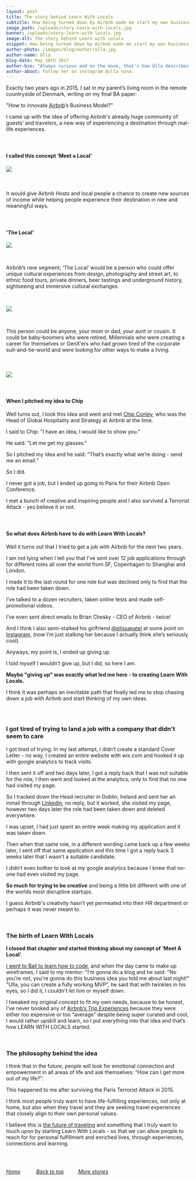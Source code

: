 ```yaml
---
layout: post
title: The story behind Learn With Locals
subtitle: How being turned down by Airbnb made me start my own business
image_path: /uploads/story-learn-with-locals.jpg
banner: /uploads/story-learn-with-locals.jpg
image-alt: The story behind Learn with Locals
snippet: How being turned down by Airbnb made me start my own business.
author-photo: /images/blog/author/ulla.jpg
author-name: Ulla
blog-date: May 10th 2017
author-bio: "Always curious and on the move, that's how Ulla describes herself. She is a passionate traveler and digital nomad and also the founder of Learn With Locals."
author-about: Follow her on instagram @ulla_nuna.
---
```



Exactly two years ago in 2015, I sat in my parent’s living room in the remote countryside of Denmark, writing on my final BA paper:

"How to innovate [Airbnb](https://www.airbnb.com/)’s Business Model?"

I came up with the idea of offering Airbnb's already huge community of guests’ and travelers, a new way of experiencing a destination through real-life experiences.

#### &nbsp;

#### I called this concept ‘Meet a Local’

#### ![](/uploads/versions/meet-a-local---x----1242-1550x---.png)

&nbsp;

It would give Airbnb Hosts and local people a chance to create new sources of income while helping people experience their destination in new and meaningful ways.

#### &nbsp;

#### 'The Local'

![](/uploads/versions/profile-local---x----1263-1540x---.png)

&nbsp;

Airbnb’s new segment; ‘The Local’ would be a person who could offer unique cultural experiences from design, photography and street art, to ethnic food tours, private dinners, beer tastings and underground history, sightseeing and immersive cultural exchanges.

&nbsp;

![](/uploads/versions/the-local---x----1261-1542x---.png)

&nbsp;

This person could be anyone, your mom or dad, your aunt or cousin. It could be baby-boomers who were retired, Millennials who were creating a career for themselves or GenX’ers who had grown tired of the corporate suit-and-tie-world and were looking for other ways to make a living.

&nbsp;

#### ![](/uploads/versions/become-a-local---x----1274-1544x---.png)

#### &nbsp;

#### When I pitched my idea to Chip

Well turns out, I took this idea and went and met [Chip Conley](https://chipconley.com/), who was the Head of Global Hospitality and Strategy at Airbnb at the time.

I said to Chip: "I have an idea, I would like to show you."

He said: "Let me get my glasses."

So I pitched my idea and he said: “That’s exactly what we’re doing - send me an email.”

So I did.

I never got a job, but I ended up going to Paris for their Airbnb Open Conference.

I met a bunch of creative and inspiring people and I also survived a Terrorist Attack - yes believe it or not.

#### &nbsp;

#### So what does Airbnb have to do with Learn With Locals?

Well it turns out that I tried to get a job with Airbnb for the next two years.

I am not lying when I tell you that I've sent over 12 job applications through for different roles all over the world from SF, Copenhagen to Shanghai and London.

I made it to the last round for one role but was declined only to find that the role had been taken down.

I’ve talked to a dozen recruiters, taken online tests and made self-promotional videos.

I’ve even sent direct emails to Brian Chesky - CEO of Airbnb - twice!

And I think I also semi-stalked his girlfriend [@elissapatel](https://www.instagram.com/elissapatel/) at some point on [Instagram](https://www.instagram.com/elissapatel/), (now I’m just stalking her because I actually think she’s seriously cool).

Anyways, my point is, I ended up giving up.

I told myself I wouldn’t give up, but I did, so here I am.

**Maybe "giving up" was exactly what led me here** **- to creating Learn With Locals.**

I think it was perhaps an inevitable path that finally led me to stop chasing down a job with Airbnb and start thinking of my own ideas.

### &nbsp;

### I got tired of trying to land a job with a company that didn't seem to care

I got tired of trying. In my last attempt, I didn’t create a standard Cover Letter - no way, I created an entire website with wix.com and hooked it up with google analytics to track visits.

I then sent it off and two days later, I got a reply back that I was not suitable for the role, I then went and looked at the analytics, only to find that no one had visited my page.

So I tracked down the Head recruiter in Dublin, Ireland and sent her an inmail through [Linkedin](https://www.linkedin.com/), no reply, but it worked, she visited my page, however two days later the role had been taken down and deleted everywhere.

I was upset, I had just spent an entire week making my application and it was taken down.

Then when that same role, in a different wording came back up a few weeks later, I sent off that same application and this time I got a reply back 3 weeks later that I wasn’t a suitable candidate.

I didn’t even bother to look at my google analytics because I knew that no-one had even visited my page.

**So much for trying to be creative** and being a little bit different with one of the worlds most disruptive startups.

I guess Airbnb's creativity hasn’t yet permeated into their HR department or perhaps it was never meant to.

&nbsp;

### The birth of Learn With Locals

**I closed that chapter and started thinking about my concept of ‘Meet A Local’.**

[I went to Bali to learn how to code](/2017/04/10/what-I-learned-from-coding.html), and when the day came to make up wireframes, I said to my mentor: "I’m gonna do a blog and he said: "No you’re not, you're gonna do this business idea you told me about last night!" "Ulla, you can create a fully working MVP", he said that with twinkles in his eyes, so I did it, I couldn't let him or myself down.

I tweaked my original concept to fit my own needs, because to be honest, I’ve never booked any of [Airbnb’s Trip Experiences](https://www.airbnb.com/s/experiences) because they were either too expensive or too “average” despite being super curated and cool, I would rather upskill and learn, so I put everything into that idea and that’s how LEARN WITH LOCALS started.

&nbsp;

### The philosophy behind the idea

I think that in the future, people will look for emotional connection and empowerment in all areas of life and ask themselves: “How can I get more out of my life?”.

This happened to me after surviving the Paris Terrorist Attack in 2015.

I think most people truly want to have life-fulfilling experiences, not only at home, but also when they travel and they are seeking travel experiences that closely align to their own personal values.

I believe this is [the future of traveling](/2017/04/28/the-future-of-traveling.html) and something that I truly want to touch upon by starting Learn With Locals - so that we can allow people to reach for for personal fulfillment and enriched lives, through experiences, connections and learning.

##### &nbsp;

###### [Home](/)&nbsp; &nbsp; &nbsp; &nbsp; &nbsp; &nbsp;[Back to top](/2017/05/10/the-story-behind-learn-with-locals.html)&nbsp; &nbsp; &nbsp; &nbsp; &nbsp;&nbsp;[More stories](/blog.html)